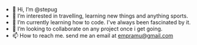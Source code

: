 - 👋 Hi, I’m @stepug
- 👀 I’m interested in travelling, learning new things and anything sports.
- 🌱 I’m currently learning how to code. I've always been fascinated by it.
- 💞️ I’m looking to collaborate on any project once i get going.
- 📫 How to reach me. send me an email at empramu@gmail.com

<!---
stepug/stepug is a ✨ special ✨ repository because its `README.md` (this file) appears on your GitHub profile.
You can click the Preview link to take a look at your changes.
--->
